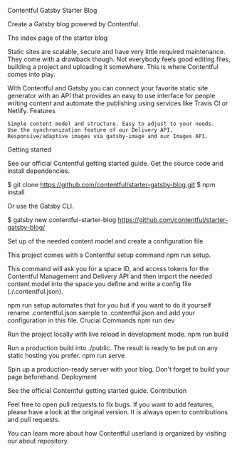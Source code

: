 Contentful Gatsby Starter Blog

Create a Gatsby blog powered by Contentful.

The index page of the starter blog

Static sites are scalable, secure and have very little required maintenance. They come with a drawback though. Not everybody feels good editing files, building a project and uploading it somewhere. This is where Contentful comes into play.

With Contentful and Gatsby you can connect your favorite static site generator with an API that provides an easy to use interface for people writing content and automate the publishing using services like Travis CI or Netlify.
Features

    Simple content model and structure. Easy to adjust to your needs.
    Use the synchronization feature of our Delivery API.
    Responsive/adaptive images via gatsby-image and our Images API.

Getting started

See our official Contentful getting started guide.
Get the source code and install dependencies.

$ git clone https://github.com/contentful/starter-gatsby-blog.git
$ npm install

Or use the Gatsby CLI.

$ gatsby new contentful-starter-blog https://github.com/contentful/starter-gatsby-blog/

Set up of the needed content model and create a configuration file

This project comes with a Contentful setup command npm run setup.

This command will ask you for a space ID, and access tokens for the Contentful Management and Delivery API and then import the needed content model into the space you define and write a config file (./.contentful.json).

npm run setup automates that for you but if you want to do it yourself rename .contentful.json.sample to .contentful.json and add your configuration in this file.
Crucial Commands
npm run dev

Run the project locally with live reload in development mode.
npm run build

Run a production build into ./public. The result is ready to be put on any static hosting you prefer.
npm run serve

Spin up a production-ready server with your blog. Don't forget to build your page beforehand.
Deployment

See the official Contentful getting started guide.
Contribution

Feel free to open pull requests to fix bugs. If you want to add features, please have a look at the original version. It is always open to contributions and pull requests.

You can learn more about how Contentful userland is organized by visiting our about repository.
